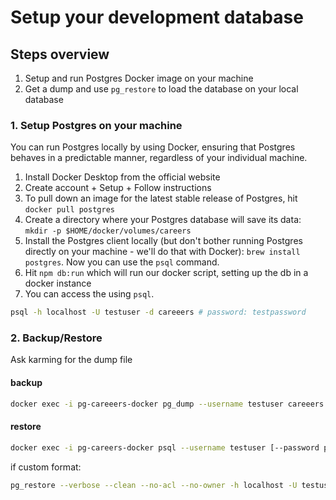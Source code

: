 # Setup your development database

## Steps overview

1. Setup and run Postgres Docker image on your machine
1. Get a dump and use `pg_restore` to load the database on your local database

### 1. Setup Postgres on your machine

You can run Postgres locally by using Docker, ensuring that Postgres
behaves in a predictable manner, regardless of your individual machine.

1. Install Docker Desktop from the official website
1. Create account + Setup + Follow instructions
1. To pull down an image for the latest stable release of Postgres, hit `docker pull postgres`
1. Create a directory where your Postgres database will save its data: `mkdir -p $HOME/docker/volumes/careers`
1. Install the Postgres client locally (but don't bother running Postgres directly on your machine - we'll do that with Docker): `brew install postgres`. Now you can use the `psql` command.
1. Hit `npm db:run` which will run our docker script, setting up the db in a docker instance
1. You can access the using `psql`.

```bash
psql -h localhost -U testuser -d careeers # password: testpassword
```

### 2. Backup/Restore

Ask karming for the dump file

<!-- https://davejansen.com/how-to-dump-and-restore-a-postgresql-database-from-a-docker-container/ -->

#### backup

```bash
docker exec -i pg-careeers-docker pg_dump --username testuser careeers > /desired/path/on/your/machine/dump.sql
```

#### restore

```bash
docker exec -i pg-careers-docker psql --username testuser [--password pg_password] careeers < /path/on/your/machine/dump.sql
```

if custom format:

```bash
pg_restore --verbose --clean --no-acl --no-owner -h localhost -U testuser -d careeers ./dump.sql
```
